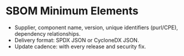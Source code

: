 # SBOM Minimum Elements

- Supplier, component name, version, unique identifiers (purl/CPE), dependency relationships.
- Delivery format: SPDX JSON or CycloneDX JSON.
- Update cadence: with every release and security fix.
